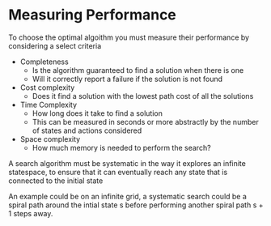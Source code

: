 # Measuring Performance 

To choose the optimal algoithm you must measure their performance by considering a select criteria 

- Completeness 
  - Is the algorithm guaranteed to find a solution when there is one 
  - Will it correctly report a failure if the solution is not found 
- Cost complexity 
  - Does it find a solution with the lowest path cost of all the solutions 
- Time Complexity 
  - How long does it take to find a solution 
  - This can be measured in seconds or more abstractly by the number of states and actions considered 
- Space complexity 
  - How much memory is needed to perform the search? 

A search algorithm must be systematic in the way it explores an infinite statespace, to ensure that it can eventually reach any state that is connected to the initial state 

An example could be on an infinite grid, a systematic search could be a spiral path around the intial state s before performing another spiral path s + 1 steps away. 

